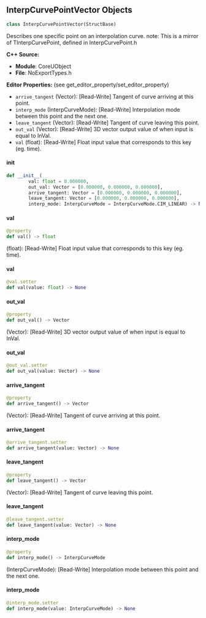 ## InterpCurvePointVector Objects

```python
class InterpCurvePointVector(StructBase)
```

Describes one specific point on an interpolation curve.
note: This is a mirror of TInterpCurvePoint<FVector>, defined in InterpCurvePoint.h

**C++ Source:**

- **Module**: CoreUObject
- **File**: NoExportTypes.h

**Editor Properties:** (see get_editor_property/set_editor_property)

- ``arrive_tangent`` (Vector):  [Read-Write] Tangent of curve arriving at this point.
- ``interp_mode`` (InterpCurveMode):  [Read-Write] Interpolation mode between this point and the next one.
- ``leave_tangent`` (Vector):  [Read-Write] Tangent of curve leaving this point.
- ``out_val`` (Vector):  [Read-Write] 3D vector output value of when input is equal to InVal.
- ``val`` (float):  [Read-Write] Float input value that corresponds to this key (eg. time).

<a id="unreal.InterpCurvePointVector.__init__"></a>

#### __init__

```python
def __init__(
        val: float = 0.000000,
        out_val: Vector = [0.000000, 0.000000, 0.000000],
        arrive_tangent: Vector = [0.000000, 0.000000, 0.000000],
        leave_tangent: Vector = [0.000000, 0.000000, 0.000000],
        interp_mode: InterpCurveMode = InterpCurveMode.CIM_LINEAR) -> None
```

<a id="unreal.InterpCurvePointVector.val"></a>

#### val

```python
@property
def val() -> float
```

(float):  [Read-Write] Float input value that corresponds to this key (eg. time).

<a id="unreal.InterpCurvePointVector.val"></a>

#### val

```python
@val.setter
def val(value: float) -> None
```

<a id="unreal.InterpCurvePointVector.out_val"></a>

#### out_val

```python
@property
def out_val() -> Vector
```

(Vector):  [Read-Write] 3D vector output value of when input is equal to InVal.

<a id="unreal.InterpCurvePointVector.out_val"></a>

#### out_val

```python
@out_val.setter
def out_val(value: Vector) -> None
```

<a id="unreal.InterpCurvePointVector.arrive_tangent"></a>

#### arrive_tangent

```python
@property
def arrive_tangent() -> Vector
```

(Vector):  [Read-Write] Tangent of curve arriving at this point.

<a id="unreal.InterpCurvePointVector.arrive_tangent"></a>

#### arrive_tangent

```python
@arrive_tangent.setter
def arrive_tangent(value: Vector) -> None
```

<a id="unreal.InterpCurvePointVector.leave_tangent"></a>

#### leave_tangent

```python
@property
def leave_tangent() -> Vector
```

(Vector):  [Read-Write] Tangent of curve leaving this point.

<a id="unreal.InterpCurvePointVector.leave_tangent"></a>

#### leave_tangent

```python
@leave_tangent.setter
def leave_tangent(value: Vector) -> None
```

<a id="unreal.InterpCurvePointVector.interp_mode"></a>

#### interp_mode

```python
@property
def interp_mode() -> InterpCurveMode
```

(InterpCurveMode):  [Read-Write] Interpolation mode between this point and the next one.

<a id="unreal.InterpCurvePointVector.interp_mode"></a>

#### interp_mode

```python
@interp_mode.setter
def interp_mode(value: InterpCurveMode) -> None
```

<a id="unreal.InterpCurvePointVector2D"></a>
